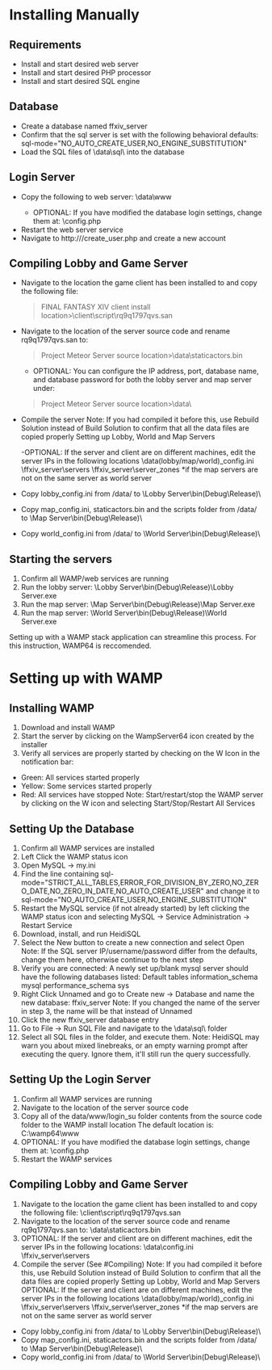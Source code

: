 
# Installing Manually
## Requirements
  - Install and start desired web server
  - Install and start desired PHP processor
  - Install and start desired SQL engine
## Database
- Create a database named ffxiv_server
- Confirm that the sql server is set with the following behavioral defaults:
sql-mode="NO_AUTO_CREATE_USER,NO_ENGINE_SUBSTITUTION"
- Load the SQL files of <Project Meteor Server source code location>\data\sql\ into the database
## Login Server
- Copy the following to web server: <Project Meteor Server source location>\data\www
  - OPTIONAL: If you have modified the database login settings, change them at:
<web server www folder>\config.php
- Restart the web server service
- Navigate to http://<web server ip>/create_user.php and create a new account

## Compiling Lobby and Game Server
- Navigate to the location the game client has been installed to and copy the following file:

  >FINAL FANTASY XIV client install location>\client\script\rq9q1797qvs.san

- Navigate to the location of the server source code and rename rq9q1797qvs.san to:

  >Project Meteor Server source location>\data\staticactors.bin
  
  - OPTIONAL: You can configure the IP address, port, database name, and database password for both the lobby server and map server under:
  
  >Project Meteor Server source location>\data\
  
- Compile the server 
Note: If you had compiled it before this, use Rebuild Solution instead of Build Solution to confirm that all the data files are copied properly
Setting up Lobby, World and Map Servers

  -OPTIONAL: If the server and client are on different machines, edit the server IPs in the following locations <Project Meteor Server source location>\data\(lobby/map/world)_config.ini <SQL database>\ffxiv_server\servers <SQL database>\ffxiv_server\server_zones *if the map servers are not on the same server as world server
  
- Copy lobby_config.ini from <Project Meteor Server source location>/data/
to <Project Meteor Server source location>\Lobby Server\bin\(Debug\Release)\

- Copy map_config.ini, staticactors.bin and the scripts folder from <Project Meteor Server source location>/data/
to <Project Meteor Server source location>\Map Server\bin\(Debug\Release)\

- Copy world_config.ini from <Project Meteor Server source location>/data/
to <Project Meteor Server source location>\World Server\bin\(Debug\Release)\

## Starting the servers
1. Confirm all WAMP/web services are running
2. Run the lobby server: <Project Meteor Server source location>\Lobby Server\bin\(Debug\Release)\Lobby Server.exe
3. Run the map server: <Project Meteor Server source location>\Map Server\bin\(Debug\Release)\Map Server.exe
4. Run the map server: <Project Meteor Server source location>\World Server\bin\(Debug\Release)\World Server.exe

Setting up with a WAMP stack application can streamline this process. For this instruction, WAMP64 is reccomended.

# Setting up with WAMP
## Installing WAMP
  1. Download and install WAMP
  2. Start the server by clicking on the WampServer64 icon created by the installer
  3. Verify all services are properly started by checking on the W Icon in the notification bar:
   - Green: All services started properly
   - Yellow: Some services started properly
   - Red: All services have stopped
Note: Start/restart/stop the WAMP server by clicking on the W icon and selecting Start/Stop/Restart All Services


## Setting Up the Database
1. Confirm all WAMP services are installed
2. Left Click the WAMP status icon
3. Open MySQL → my.ini
4. Find the line containing
sql-mode="STRICT_ALL_TABLES,ERROR_FOR_DIVISION_BY_ZERO,NO_ZERO_DATE,NO_ZERO_IN_DATE,NO_AUTO_CREATE_USER"
and change it to
sql-mode="NO_AUTO_CREATE_USER,NO_ENGINE_SUBSTITUTION"
5. Restart the MySQL service (if not already started) by left clicking the WAMP status icon and selecting MySQL → Service Administration → Restart Service
6. Download, install, and run HeidiSQL
7. Select the New button to create a new connection and select Open
Note: If the SQL server IP/username/password differ from the defaults, change them here, otherwise continue to the next step
8. Verify you are connected:
A newly set up/blank mysql server should have the following databases listed:
Default tables
information_schema	mysql	performance_schema	sys
9. Right Click Unnamed and go to Create new → Database and name the new database: ffxiv_server
Note: If you changed the name of the server in step 3, the name will be that instead of Unnamed
10. Click the new ffxiv_server database entry
11. Go to File → Run SQL File and navigate to the <Project Meteor Server source code location>\data\sql\ folder
12. Select all SQL files in the folder, and execute them.
Note: HeidiSQL may warn you about mixed linebreaks, or an empty warning prompt after executing the query. Ignore them, it'll still run the query successfully.
## Setting Up the Login Server
1. Confirm all WAMP services are running
2. Navigate to the location of the server source code
3. Copy all of the data/www/login_su folder contents from the source code folder to the WAMP install location
The default location is: C:\wamp64\www
4. OPTIONAL: If you have modified the database login settings, change them at:
<web server www folder>\config.php
5. Restart the WAMP services
## Compiling Lobby and Game Server
1. Navigate to the location the game client has been installed to and copy the following file:
<FINAL FANTASY XIV client install location>\client\script\rq9q1797qvs.san
2. Navigate to the location of the server source code and rename rq9q1797qvs.san to:
<Project Meteor Server source location>\data\staticactors.bin
3. OPTIONAL: If the server and client are on different machines, edit the server IPs in the following locations:
<Project Meteor Server source location>\data\config.ini
<SQL database>\ffxiv_server\servers
4. Compile the server (See #Compiling)
Note: If you had compiled it before this, use Rebuild Solution instead of Build Solution to confirm that all the data files are copied properly
Setting up Lobby, World and Map Servers
OPTIONAL: If the server and client are on different machines, edit the server IPs in the following locations <Project Meteor Server source location>\data\(lobby/map/world)_config.ini <SQL database>\ffxiv_server\servers <SQL database>\ffxiv_server\server_zones *if the map servers are not on the same server as world server

- Copy lobby_config.ini from <Project Meteor Server source location>/data/
to <Project Meteor Server source location>\Lobby Server\bin\(Debug\Release)\
-  Copy map_config.ini, staticactors.bin and the scripts folder from <Project Meteor Server source location>/data/
to <Project Meteor Server source location>\Map Server\bin\(Debug\Release)\
- Copy world_config.ini from <Project Meteor Server source location>/data/
to <Project Meteor Server source location>\World Server\bin\(Debug\Release)\
